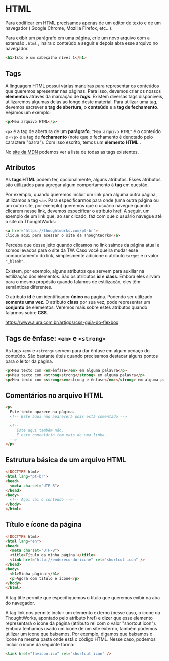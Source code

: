 # HTML

Para codificar em HTML precisamos apenas de um editor de texto e de um navegador ( Google Chrome, Mozilla Firefox, etc...).

Para exibir um parágrafo em uma página, crie um novo arquivo com a extensão `.html` , insira o conteúdo a seguir e depois abra esse arquivo no navegador.

```html
<h1>Isto é um cabeçalho nível 1</h1>
```

## Tags

A linguagem HTML possui várias maneiras para representar os conteúdos que queremos apresentar nas páginas. Para isso, devemos criar os nossos **elementos** através da marcação de ***tags***. Existem diversas tags disponíveis, utilizaremos algumas delas ao longo deste material.
Para utilizar uma tag, devemos escrever a **tag de abertura**, o **conteúdo** e a **tag de fechamento**. Vejamos um exemplo:

```html
<p>Meu arquivo HTML</p>
```

`<p>` é a tag de abertura de um **parágrafo**, `"Meu arquivo HTML"` é o conteúdo e `</p>` é a tag de **fechamento** (note que o fechamento é denotado pelo caractere "barra"). Com isso escrito, temos um **elemento HTML** .

No [site da MDN](https://developer.mozilla.org/pt-BR/docs/Web/HTML/Element) podemos ver a lista de todas as tags existentes.

## Atributos

As **tags HTML**  podem ter, opcionalmente, alguns atributos. Esses atributos são utilizados para agregar algum comportamento à **tag** em questão.

Por exemplo, quando queremos incluir um link para alguma outra página, utilizamos a tag `<a>`. Para especificarmos para onde (uma outra página ou um outro site, por exemplo) queremos que o usuário navegue quando clicarem nesse link, devemos especificar o atributo href. A seguir, um exemplo de um link que, ao ser clicado, faz com que o usuário navegue até o site da ThoughtWorks:

```html
<a href="https://thoughtworks.com/pt-br">
Clique aqui para acessar o site da ThoughtWorks</a>
```

Perceba que desse jeito quando clicamos no link saímos da página atual e somos levados para o site da TW. Caso você queira mudar esse comportamento do link, simplesmente adicione o atributo `target` e o valor `"_blank"`.

Existem, por exemplo, alguns atributos que servem para auxiliar na estilização dos elementos. São os atributos **id** e **class**. Embora eles sirvam para o mesmo propósito quando falamos de estilização, eles têm semânticas diferentes.

O atributo **id** é um identificador **único** na página. Podendo ser utilizado **somente uma vez**. O atributo **class** por sua vez, pode representar um **conjunto** de elementos. Veremos mais sobre estes atributos quando falarmos sobre **CSS**.


https://www.alura.com.br/artigos/css-guia-do-flexbox

## Tags de ênfase: `<em>` e `<strong>`
	
As tags `<em>` e `<strong>` servem para dar ênfase em algum pedaço do conteúdo. São bastante úteis quando precisamos destacar alguns pontos para o leitor da página.

```html
<p>Meu texto com <em>ênfase</em> em alguma palavra</p>
<p>Meu texto com <strong>strong</strong> em alguma palavra</p>
<p>Meu texto com <strong><em>strong e ênfase</em></strong> em alguma palavra</p>

```

## Comentários no arquivo HTML

```html
<p>
  Este texto aparece na página.
  <!-- Este aqui não aparecerá pois está comentado -->

  <!--
     Este aqui também não.
     E este comentário tem mais de uma linha.
  -->
</p>

```

## Estrutura básica de um arquivo HTML

```html
<!DOCTYPE html>
<html lang="pt-br">
<head>
  <meta charset="UTF-8">
</head>
<body>
  <!-- Aqui vai o conteúdo -->
</body>
</html>
```

## Título e ícone da página

```html
<!DOCTYPE html>
<html lang="en">
<head>
  <meta charset="UTF-8">
  <title>Título da minha página!</title>
  <link href="http://endereco-do-icone" rel="shortcut icon" />
</head>
<body>
  <h1>Minha página!</h1>
  <p>Agora com título e ícone</p>
</body>
</html>
```

A tag title permite que especifiquemos o título que queremos exibir na aba do navegador.

A tag link nos permite incluir um elemento externo (nesse caso, o ícone da ThoughtWorks, apontado pelo atributo href) e dizer que esse elemento representará o ícone da página (atributo rel com o valor "shortcut icon").
Embora tenhamos usado um ícone de um site externo, também podemos utilizar um ícone que baixamos. Por exemplo, digamos que baixamos o ícone na mesma pasta onde está o código HTML. Nesse caso, podemos incluir o ícone da seguinte forma:

```html
<link href="favicon.ico" rel="shortcut icon" />
```
